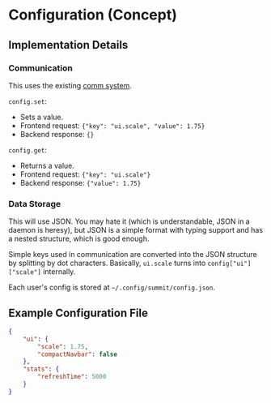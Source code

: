 # Configuration (Concept)

## Implementation Details

### Communication

This uses the existing [comm system](COMMUNICATION.md).

`config.set`:

- Sets a value.
- Frontend request: `{"key": "ui.scale", "value": 1.75}`
- Backend response: `{}`

`config.get`:

- Returns a value.
- Frontend request: `{"key": "ui.scale"}`
- Backend response: `{"value": 1.75}`

### Data Storage

This will use JSON. You may hate it (which is understandable, JSON in a daemon is heresy), but JSON is a simple format with typing support and has a nested structure, which is good enough.

Simple keys used in communication are converted into the JSON structure by splitting by dot characters. Basically, `ui.scale` turns into `config["ui"]["scale"]` internally.

Each user's config is stored at `~/.config/summit/config.json`.

## Example Configuration File

```json
{
    "ui": {
        "scale": 1.75,
        "compactNavbar": false
    },
    "stats": {
        "refreshTime": 5000
    }
}
```